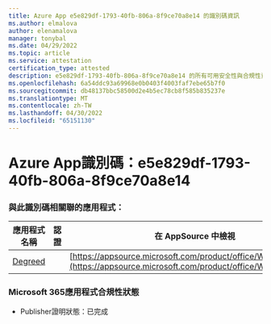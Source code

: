 ```yaml
---
title: Azure App e5e829df-1793-40fb-806a-8f9ce70a8e14 的識別碼資訊
ms.author: elmalova
author: elenamalova
manager: tonybal
ms.date: 04/29/2022
ms.topic: article
ms.service: attestation
certification_type: attested
description: e5e829df-1793-40fb-806a-8f9ce70a8e14 的所有可用安全性與合規性資訊。
ms.openlocfilehash: 6a54ddc93a69968e0b0403f4003faf7ebe65b7f0
ms.sourcegitcommit: db48137bbc58500d2e4b5ec78cb8f585b835237e
ms.translationtype: MT
ms.contentlocale: zh-TW
ms.lasthandoff: 04/30/2022
ms.locfileid: "65151130"
---
```

# <a name="azure-app-id-e5e829df-1793-40fb-806a-8f9ce70a8e14"></a>Azure App識別碼：e5e829df-1793-40fb-806a-8f9ce70a8e14


### <a name="apps-associated-with-this-id"></a>與此識別碼相關聯的應用程式：
| **應用程式名稱** | **認證** | **在 AppSource 中檢視** |
|--------------|---------------|-----------------------|
| [Degreed](../forward/WA200003252.md) |  | [https://appsource.microsoft.com/product/office/WA200003252](https://appsource.microsoft.com/product/office/WA200003252) |

### <a name="microsoft-365-app-compliance-status"></a>Microsoft 365應用程式合規性狀態
- Publisher證明狀態：已完成
